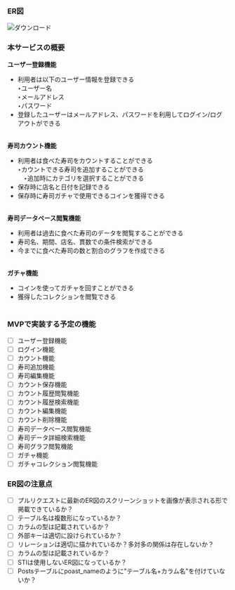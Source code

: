### ER図
![ダウンロード](https://github.com/user-attachments/assets/181e5f1c-d39e-408f-8d4b-d8987b949eb8)

### 本サービスの概要
**ユーザー登録機能**
- 利用者は以下のユーザー情報を登録できる<br>
  ‣ユーザー名<br>
  ‣メールアドレス<br>
  ‣パスワード
- 登録したユーザーはメールアドレス、パスワードを利用してログイン/ログアウトができる
<br><br>

**寿司カウント機能**
- 利用者は食べた寿司をカウントすることができる<br>
  ‣カウントできる寿司を追加することができる<br>
    &emsp;‣追加時にカテゴリを選択することができる<br>
- 保存時に店名と日付を記録できる
- 保存時に寿司ガチャで使用できるコインを獲得できる<br>
  <br>

**寿司データベース閲覧機能**
- 利用者は過去に食べた寿司のデータを閲覧することができる
- 寿司名、期間、店名、貫数での条件検索ができる
- 今までに食べた寿司の数と割合のグラフを作成できる<br>
  <br>

**ガチャ機能**
- コインを使ってガチャを回すことができる
- 獲得したコレクションを閲覧できる
  <br>
  <br>

### MVPで実装する予定の機能
- [ ] ユーザー登録機能
- [ ] ログイン機能
- [ ] カウント機能
- [ ] 寿司追加機能
- [ ] 寿司編集機能
- [ ] カウント保存機能
- [ ] カウント履歴閲覧機能
- [ ] カウント履歴検索機能
- [ ] カウント編集機能
- [ ] カウント削除機能
- [ ] 寿司データベース閲覧機能
- [ ] 寿司データ詳細検索機能
- [ ] 寿司グラフ閲覧機能
- [ ] ガチャ機能
- [ ] ガチャコレクション閲覧機能

### ER図の注意点
- [ ] プルリクエストに最新のER図のスクリーンショットを画像が表示される形で掲載できているか？
- [ ] テーブル名は複数形になっているか？
- [ ] カラムの型は記載されているか？
- [ ] 外部キーは適切に設けられているか？
- [ ] リレーションは適切に描かれているか？多対多の関係は存在しないか？
- [ ] カラムの型は記載されているか？
- [ ] STIは使用しないER図になっているか？
- [ ] Postsテーブルにpoast_nameのように"テーブル名+カラム名"を付けていないか？
